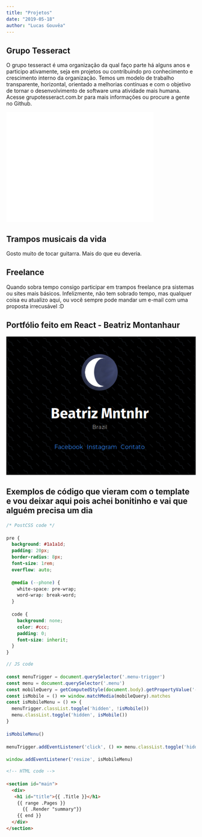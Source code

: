 ```yaml
---
title: "Projetos"
date: "2019-05-18"
author: "Lucas Gouvêa"
---
```


## Grupo Tesseract

O grupo tesseract é uma organização da qual faço parte há alguns anos e participo ativamente, seja em projetos ou contribuindo pro conhecimento e crescimento interno da organização.
Temos um modelo de trabalho transparente, horizontal, orientado a melhorias contínuas e com o objetivo de tornar o desenvolvimento de software uma atividade mais humana.
Acesse grupotesseract.com.br para mais informações ou procure a gente no Github.

[<div class="image-container"><img src="/img/logo-tesseract-branco-simples.png"></div>](https://www.grupotesseract.com.br/)
      

## Trampos musicais da vida

Gosto muito de tocar guitarra. Mais do que eu deveria.

## Freelance

Quando sobra tempo consigo participar em trampos freelance pra sistemas ou sites mais básicos. Infelizmente, não tem sobrado tempo, mas qualquer coisa eu atualizo aqui, ou você sempre pode mandar um e-mail com uma proposta irrecusável :D

## Portfólio feito em React - Beatriz Montanhaur
[<div class="image-container"><img src="/img/beatrizdm.png"></div>](https://www.beatrizdm.com/)

## Exemplos de código que vieram com o template e vou deixar aqui pois achei bonitinho e vai que alguém precisa um dia
```css
/* PostCSS code */

pre {
  background: #1a1a1d;
  padding: 20px;
  border-radius: 8px;
  font-size: 1rem;
  overflow: auto;

  @media (--phone) {
    white-space: pre-wrap;
    word-wrap: break-word;
  }

  code {
    background: none;
    color: #ccc;
    padding: 0;
    font-size: inherit;
  }
}
```

```js
// JS code

const menuTrigger = document.querySelector('.menu-trigger')
const menu = document.querySelector('.menu')
const mobileQuery = getComputedStyle(document.body).getPropertyValue('--phoneWidth')
const isMobile = () => window.matchMedia(mobileQuery).matches
const isMobileMenu = () => {
  menuTrigger.classList.toggle('hidden', !isMobile())
  menu.classList.toggle('hidden', isMobile())
}

isMobileMenu()

menuTrigger.addEventListener('click', () => menu.classList.toggle('hidden'))

window.addEventListener('resize', isMobileMenu)
```

```html
<!-- HTML code -->

<section id="main">
  <div>
   <h1 id="title">{{ .Title }}</h1>
    {{ range .Pages }}
      {{ .Render "summary"}}
    {{ end }}
  </div>
</section>
```

